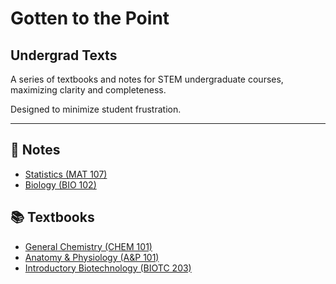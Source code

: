 # Gotten to the Point

## Undergrad Texts  

A series of textbooks and notes for STEM undergraduate courses,  
maximizing clarity and completeness.  

Designed to minimize student frustration.  

---

## 📝 Notes  
- [Statistics (MAT 107)](md/statistics/)  
- [Biology (BIO 102)](md/biology/)  

## 📚 Textbooks  
- [General Chemistry (CHEM 101)](pdf/GeneralChemistry.pdf)  
- [Anatomy & Physiology (A&P 101)](pdf/AnatomyPhysiology.pdf)  
- [Introductory Biotechnology (BIOTC 203)](pdf/IntroBiotech.pdf)  
